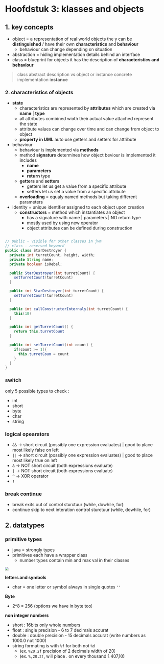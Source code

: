 <style>
img {
    zoom: 0.7;
    margin: 0 auto
}
</style>

# Hoofdstuk 3: klasses and objects

## 1. key concepts 

- object = a representation of real world objects the y can be **distinguished** / have their own **characteristics** and **behaviour**
  - behaviour can change depending on situation
- abstraction = hiding implementation details behind an interface
- class = blueprint for objects it has the description of **characteristics and behaviour**

> class abstract description vs object or instance  concrete implementation **instance**

 
### 2. characteristics of objects 

- **state** 
  - characteristics are represented by **attributes** which are created via  **name** | **type** 
  - all attributes combined wioth their actual value attached represent the state  
  - attribute values can change over time and can change from object to object
  - **property in UML** auto use getters and setters for attribute
- behaviour
  - behaviour is implemented via **methods**
  - method **signature** determines how object beviour is implemented it includes
    - **name**
    - **parameters**
    - **return** type
  - **getters** and **setters** 
    - getters let us get a value from a specific attribute
    - setters let us set a value from a specific attribute
  - **overloading** = equaly named methods but taking different parameters 
- identity = unique identifier assigned to each object upon creation
  - **constructors** = method which instantiates an object 
    - has a signature with name | parameters | NO return type 
    - mostly used by using new operator 
    - object attributes can be defined during construction 

```java

// public - visible for other classes in jvm
// class - reserved keyword
public class StarDestroyer {
  private int turretCount, height, width;
  private String name;
  private boolean isRebel; 

  public StarDestroyer(int turretCount) {
    setTurretCount(turretCount)
  }

  public int StarDestroyer(int turretCount) {
    setTurretCount(turretCount)
  }

  public int callConstructorInternaly(int turretCount) {
    this(10)
  }

  public int getTurretCount() {
    return this.turretCount
  }

  public int setTurretCount(int count) {
    if(count >= 1){
      this.turretCoun = count
    }
  }
}

```

### switch

only 5 possible types to check :

- int
- short
- byte
- char
- string

### logical opearators

- `&&` -> short circuit (possibly one expression evaluates) | good to place most likely false on left
- `||` -> short circuit (possibly one expression evaluates) | good to place most likely true on left
- `&` -> NOT short circuit (both expressions evaluate)
- `|` -> NOT short circuit (both expressions evaluate)
- `^` -> XOR operator
- `!`

### break continue

- break exits out of control sturctuur (while, dowhile, for)
- continue skip to next interation control sturctuur (while, dowhile, for)

## 2. datatypes

### primitive types

- java = strongly types
- primitives each have a wrapper class
  - number types contain min and max val in their classes

<img src="https://facingissuesonitcom.files.wordpress.com/2019/06/java-primitive-type-keywords-.png">

**letters and symbols**

- char = one letter or symbol always in single quotes `''`

**Byte**

- 2^8 = 256 (options we have in byte too)

**non integer numbers**

- short : 16bits only whole numbers
- float : single precision - 6 to 7 decimals accurat
- double : double precision - 15 decimals accurat (write numbers as 1000.0 not 1000)
- string formating is with `%f` for both not `%d`
  - (ex. `%20.2f` precision of 2 decimals width of 20)
  - (ex. `%,20.2f`, will place . on every thousand 1.407,10)
